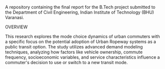A repository containing the final report for the B.Tech project submitted to the Department of Civil Engineering, Indian Institute of Technology (BHU) Varanasi.

OVERVIEW

This research explores the mode choice dynamics of urban commuters with a specific focus on the potential adoption of Urban Ropeway systems as a public transit option. The study utilizes advanced demand modeling techniques, analyzing how factors like vehicle ownership, commute frequency, socioeconomic variables, and service characteristics influence a commuter's decision to use or switch to a new transit mode.
